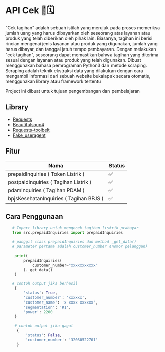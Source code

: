 
# API Cek 📑🗓

"Cek tagihan" adalah sebuah istilah yang merujuk pada proses memeriksa jumlah uang yang harus dibayarkan oleh seseorang atas layanan atau produk yang telah diberikan oleh pihak lain. Biasanya, tagihan ini berisi rincian mengenai jenis layanan atau produk yang digunakan, jumlah yang harus dibayar, dan tanggal jatuh tempo pembayaran. Dengan melakukan "cek tagihan", seseorang dapat memastikan bahwa tagihan yang diterima sesuai dengan layanan atau produk yang telah digunakan. Dibuat menggunakan bahasa pemrograman Python3 dan metode scraping. Scraping adalah teknik ekstraksi data yang dilakukan dengan cara mengambil informasi dari sebuah website bukalapak secara otomatis, menggunakan library atau framework tertentu

Project ini dibuat untuk tujuan pengembangan dan pembelajaran



## Library

 - [Requests](https://pypi.org/project/requests/)
 - [Beautifulsoup4](https://pypi.org/project/beautifulsoup4/)
 - [Requests-toolbelt](https://pypi.org/project/requests-toolbelt/)
 - [Fake_useragent](https://pypi.org/project/fake-useragent/)

## Fitur

| Nama             | Status                                                                |
| ----------------- | ------------------------------------------------------------------ |
| prepaidInquiries ( Token Listrik ) | ✅ |
| postpaidInquiries ( Tagihan Listrik ) | ✅ |
| pdamInquiries ( Tagihan PDAM ) | ✅ |
| bpjsKesehatanInquiries ( Tagihan BPJS ) | ✅ |


## Cara Penggunaan

```python
   # Import library untuk mengecek tagihan listrik prabayar
   from src.prepaidInquiries import prepaidInquiries

   # panggil class prepaidInquiries dan method _get_data()
   # parameter pertama adalah customer_number (nomor pelanggan)

    print(
        prepaidInquiries(
            customer_number="xxxxxxxxxxx"
        )._get_data()
    )

   # contoh output jika berhasil
    {
        'status': True, 
        'customer_number': 'xxxxxx', 
        'customer_name': 'x xxxx xxxxxx', 
        'segmentation': 'R1', 
        'power': 2200
    }
    
    # contoh output jika gagal
     {
         'status': False, 
         'customer_number': '32030522701'
     }
    

